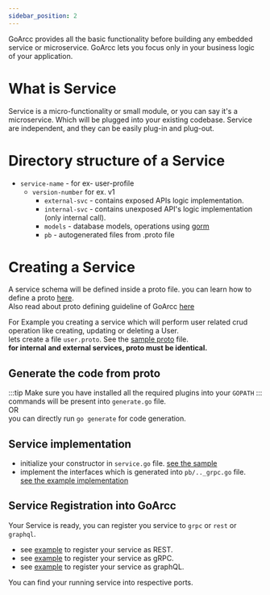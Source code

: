 ```yaml
---
sidebar_position: 2
---
```



GoArcc provides all the basic functionality before building any embedded service or microservice. GoArcc lets you focus only in your business logic of your application.

# What is Service
 Service is a micro-functionality or small module, or you can say it's a microservice. Which will be plugged into your existing codebase. Service are independent, and they can be easily plug-in and plug-out.
 
# Directory structure of a Service
- `service-name` - for ex- user-profile
  - `version-number` for ex. v1
    - `external-svc` - contains exposed APIs logic implementation.
    - `internal-svc` - contains unexposed API's logic implementation (only internal call).
    - `models` - database models, operations using [gorm](https://gorm.io/)
    - `pb` - autogenerated files from .proto file
    
# Creating a Service
A service schema will be defined inside a proto file. you can learn how to define a proto [here](https://developers.google.com/protocol-buffers/docs/gotutorial).<br/>
Also read about proto defining guideline of GoArcc [here](https://)

For Example you creating a service which will perform user related crud operation like creating, updating or deleting a User.<br/>
lets create a file `user.proto`. See the [sample proto](https://github.com/deqode/GoArcc/blob/main/modules/user-profile/v1/pb/user_profile.proto) file.<br/>
<b>for internal and external services, proto must be identical.</b>

## Generate the code from proto
:::tip 
Make sure you have installed all the required plugins into your `GOPATH`
:::
commands will be present into `generate.go` file.<br/>
OR<br/>
you can directly run `go generate` for code generation.

## Service implementation
- initialize your constructor in `service.go` file. [see the sample](https://github.com/deqode/GoArcc/blob/main/modules/user-profile/v1/external-svc/service.go)
- implement the interfaces which is generated into `pb/.._grpc.go` file.<br/>
[see the example implementation](https://github.com/deqode/GoArcc/tree/main/modules/user-profile/v1/external-svc)
  
## Service Registration into GoArcc
Your Service is ready, you can register you service to `grpc` or `rest` or `graphql`.
- see [example](https://github.com/deqode/GoArcc/blob/main/servers/rest/register.go) to register your service as REST.
- see [example](https://github.com/deqode/GoArcc/blob/main/servers/grpc/register.go) to register your service as gRPC.
- see [example](https://github.com/deqode/GoArcc/blob/main/servers/graphql/register.go) to register your service as graphQL.

You can find your running service into respective ports.
